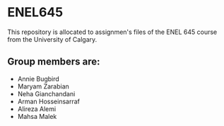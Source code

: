 # ENEL645
This repository is allocated to assignmen's files of the ENEL 645 course from the University of Calgary.
## Group members are:
- Annie Bugbird
- Maryam Zarabian
- Neha Gianchandani
- Arman Hosseinsarraf
- Alireza Alemi
- Mahsa Malek
